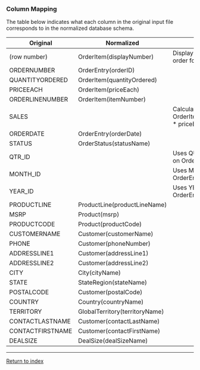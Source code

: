 ### Column Mapping

The table below indicates what each column in the original input file corresponds to in the normalized database schema. 

| Original | Normalized | Notes |
|---|---|---|
| (row number) | OrderItem(displayNumber) | Displays data in original order for sales query |
| ORDERNUMBER | OrderEntry(orderID) |  |
| QUANTITYORDERED | OrderItem(quantityOrdered) |  |
| PRICEEACH | OrderItem(priceEach) |  |
| ORDERLINENUMBER | OrderItem(itemNumber) |  |
| SALES |  | Calculated dynamically: OrderItem(quantityOrdered * priceEach) |
| ORDERDATE | OrderEntry(orderDate) |  |
| STATUS | OrderStatus(statusName) |  |
| QTR_ID |  | Uses QUARTER function on OrderEntry(orderDate) |
| MONTH_ID |  | Uses MONTH function on OrderEntry(orderDate) |
| YEAR_ID |  | Uses YEAR function on OrderEntry(orderDate) |
| PRODUCTLINE | ProductLine(productLineName) |  |
| MSRP | Product(msrp) |  |
| PRODUCTCODE | Product(productCode) |  |
| CUSTOMERNAME | Customer(customerName) |  |
| PHONE | Customer(phoneNumber) |  |
| ADDRESSLINE1 | Customer(addressLine1) |  |
| ADDRESSLINE2 | Customer(addressLine2) |  |
| CITY | City(cityName) |  |
| STATE | StateRegion(stateName) |  |
| POSTALCODE | Customer(postalCode) |  |
| COUNTRY | Country(countryName) |  |
| TERRITORY | GlobalTerritory(territoryName) |  |
| CONTACTLASTNAME | Customer(contactLastName) |  |
| CONTACTFIRSTNAME | Customer(contactFirstName) |  |
| DEALSIZE | DealSize(dealSizeName) |  |


---

[Return to index](../readme.md)